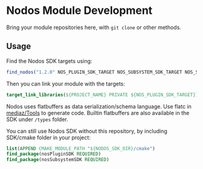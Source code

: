 # Nodos Module Development
Bring your module repositories here, with `git clone` or other methods.

## Usage
Find the Nodos SDK targets using:
```cmake
find_nodos("1.2.0" NOS_PLUGIN_SDK_TARGET NOS_SUBSYSTEM_SDK_TARGET NOS_SDK_DIR)
```

Then you can link your module with the targets:
```cmake
target_link_libraries(${PROJECT_NAME} PRIVATE ${NOS_PLUGIN_SDK_TARGET})
```

Nodos uses flatbuffers as data serialization/schema language.
Use flatc in [mediaz/Tools](https://github.com/mediaz/Tools) to generate code.
Builtin flatbuffers are also available in the SDK under `/types` folder.

You can still use Nodos SDK without this repository, by including SDK/cmake folder in your project:
```cmake
list(APPEND CMAKE_MODULE_PATH "${NODOS_SDK_DIR}/cmake")
find_package(nosPluginSDK REQUIRED)
find_package(nosSubsystemSDK REQUIRED)
```